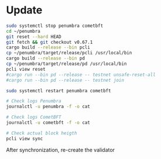 # Update

```bash
sudo systemctl stop penumbra cometbft
cd ~/penumbra 
git reset --hard HEAD
git fetch && git checkout v0.67.1
cargo build --release --bin pcli
cp ~/penumbra/target/release/pcli /usr/local/bin
cargo build --release --bin pd
cp ~/penumbra/target/release/pd /usr/local/bin
pcli view reset
#cargo run --bin pd --release -- testnet unsafe-reset-all
#cargo run --bin pd --release -- testnet join
```

```bash
sudo systemctl restart penumbra cometbft
```

```bash
# Check logs Penumbra
journalctl -u penumbra -f -o cat
```

```bash
# Check logs CometBFT
journalctl -u cometbft -f -o cat
```

```bash
# Check actual block heigth
pcli view sync
```

After synchronization, re-create the validator
